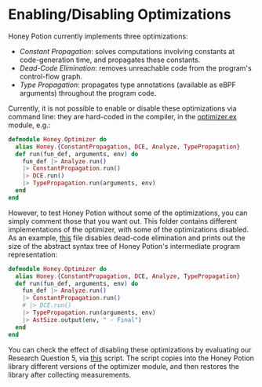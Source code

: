 # Enabling/Disabling Optimizations

Honey Potion currently implements three optimizations:

* *Constant Propagation*: solves computations involving constants at code-generation time, and propagates these constants.
* *Dead-Code Elimination*: removes unreachable code from the program's control-flow graph.
* *Type Propagation*: propagates type annotations (available as eBPF arguments) throughout the program code.

Currently, it is not possible to enable or disable these optimizations via command line: they are hard-coded in the compiler, in the [optimizer.ex](../../lib/honey/optimizer.ex) module, e.g.:

```elixir
defmodule Honey.Optimizer do
  alias Honey.{ConstantPropagation, DCE, Analyze, TypePropagation}
  def run(fun_def, arguments, env) do
    fun_def |> Analyze.run()
    |> ConstantPropagation.run()
    |> DCE.run()
    |> TypePropagation.run(arguments, env)
  end
end
```

However, to test Honey Potion without some of the optimizations, you can simply comment those that you want out.
This folder contains different implementations of the optimizer, with some of the optimizations disabled.
As an example, [this](constProp_TypeProp) file disables dead-code elimination and prints out the size of the abstract syntax tree of Honey Potion's intermediate program representation:

```elixir
defmodule Honey.Optimizer do
  alias Honey.{ConstantPropagation, DCE, Analyze, TypePropagation}
  def run(fun_def, arguments, env) do
    fun_def |> Analyze.run()
    |> ConstantPropagation.run()
    # |> DCE.run()
    |> TypePropagation.run(arguments, env)
    |> AstSize.output(env, " - Final")
  end
end
```

You can check the effect of disabling these optimizations by evaluating our Research Question 5, via [this](../rq4.sh) script.
The script copies into the Honey Potion library different versions of the optimizer module, and then restores the library after collecting measurements.